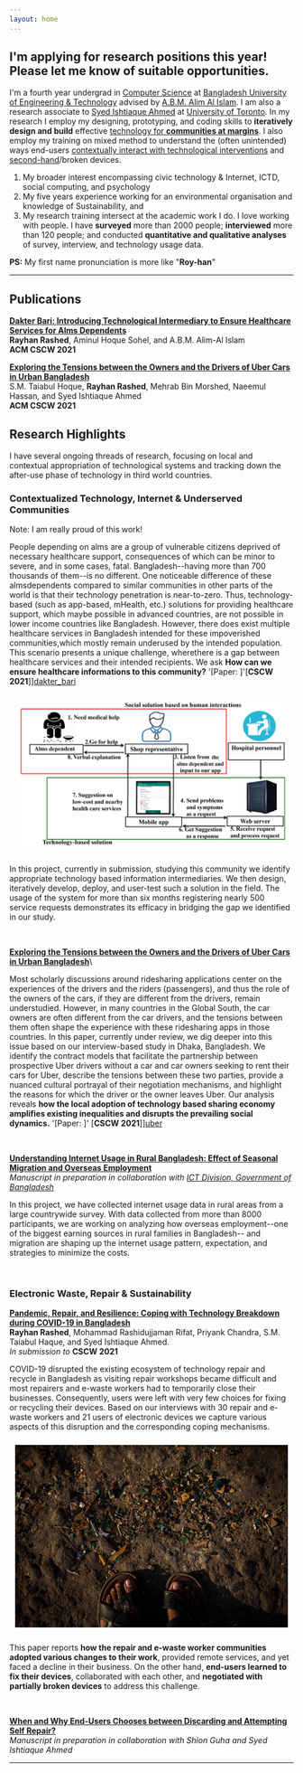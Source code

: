 ```yaml
---
layout: home
---
```


## I'm applying for research positions this year! Please let me know of suitable opportunities.

I'm a fourth year undergrad in [Computer Science][cs] at [Bangladesh University of Engineering & Technology][buet] advised by [A.B.M. Alim Al Islam][razi]. I am also a research associate to [Syed Ishtiaque Ahmed][ishtiaque] at [University of Toronto][toronto]. In my research I employ my designing, prototyping, and coding skills to **iteratively design and build** effective [technology for **communities at margins**][dakter_bari]. I also employ my training on mixed method to understand the (often unintended) ways end-users [contextually interact with technological interventions][uber] and [second-hand][second]/broken devices.
1. My broader interest encompassing civic technology & Internet, ICTD,
social computing, and psychology
2. My five years experience working for an environmental organisation and  knowledge of Sustainability, and
3. My research training 
intersect at the academic work I do. I love working with people. I have **surveyed** more than 2000 people; **interviewed** more than 120 people; and conducted **quantitative and qualitative analyses** of survey, interview, and technology usage data.

**PS:** My first name pronunciation is more like "**Roy-han**" 

[cs]: https://cse.buet.ac.bd/
[buet]: https://www.buet.ac.bd/
[toronto]: http://cs.toronto.edu/
[ishtiaque]: http://ishtiaque.net
[razi]: https://sites.google.com/site/abmalimalislam/publications
[second]: https://en.wikipedia.org/wiki/Second_hand_(disambiguation)


<!-- Papers -->
[uber]: content/papers/cscw20d-sub1291-i52.pdf
[dakter_bari]: content/papers/cscw20d-sub1862-i52.pdf
[repair_covid]: content/papers/cscw21a-sub7252-i26.pdf
[book]: content/papers/repair_ewaste_book.pdf

<!--In addition to academic publications, I've written for a general audience on topics like [political bias in search results in _The Guardian_][guardian], and [social media sites and democracy in _Wired_][wired]. 

 [wired]: https://www.wired.co.uk/article/how-to-fix-facebook
[guardian]:https://www.theguardian.com/commentisfree/2018/sep/06/google-search-results-rigged-news-donald-trump

Before my PhD, I graduated with....  -->

---
## Publications
**[Dakter Bari: Introducing Technological Intermediary to
Ensure Healthcare Services for Alms Dependents][dakter_bari]**\
**Rayhan Rashed**, Aminul Hoque Sohel, and A.B.M. Alim-Al Islam \
**ACM CSCW 2021**


**[Exploring the Tensions between the Owners and the Drivers of Uber Cars in Urban Bangladesh][uber]**\
S.M. Taiabul Hoque, **Rayhan Rashed**, Mehrab Bin Morshed, Naeemul Hassan, and Syed Ishtiaque Ahmed \
**ACM CSCW 2021**


## Research Highlights 

I have several ongoing threads of research, focusing on local and contextual appropriation of technological systems and tracking down the after-use phase of technology in third world countries.

### Contextualized Technology, Internet & Underserved Communities
Note: I am really proud of this work! 

People depending on alms are a group of vulnerable citizens deprived of necessary healthcare support, consequences of which can be minor to severe, and in some cases, fatal. Bangladesh--having more than 700 thousands of them--is no different. One noticeable difference of these almsdependents compared to similar communities in other parts of the world is that their technology penetration is near-to-zero. Thus, technology-based (such as app-based, mHealth, etc.) solutions for providing healthcare support, which maybe possible in advanced countries, are not possible in lower income countries like Bangladesh. However, there does exist multiple healthcare services in Bangladesh intended for these impoverished communities,which mostly remain underused by the intended population. This scenario presents a unique challenge, wherethere is a gap between healthcare services and their intended recipients. We ask **How can we ensure healthcare informations to this community?** '[Paper: ]'[**CSCW 2021**]][dakter_bari]

<center style="padding: 10px;">
<img src="media/0001.jpg"
     alt="System Model of Dakter Bari."
     style="max-width: 100%;" />
</center>

In this project, currently in submission, studying this community we identify appropriate technology based information intermediaries. We then design, iteratively develop, deploy, and user-test such a solution in the field. The usage of the system for more than six months registering nearly 500 service requests demonstrates its efficacy in bridging the gap we identified in our study.


<p>&nbsp;</p>


**[Exploring the Tensions between the Owners and the Drivers of Uber Cars in Urban Bangladesh][uber]**\


Most scholarly discussions around ridesharing applications center on the experiences of the drivers and the
riders (passengers), and thus the role of the owners of the cars, if they are different from the drivers, remain
understudied. However, in many countries in the Global South, the car owners are often different from the
car drivers, and the tensions between them often shape the experience with these ridesharing apps in those
countries. In this paper, currently under review, we dig deeper into this issue based on our interview-based study in Dhaka, Bangladesh. We
identify the contract models that facilitate the partnership between prospective Uber drivers without a car
and car owners seeking to rent their cars for Uber, describe the tensions between these two parties, provide a
nuanced cultural portrayal of their negotiation mechanisms, and highlight the reasons for which the driver or the owner leaves Uber. Our analysis reveals **how the local adoption of technology based sharing economy amplifies existing inequalities and disrupts the prevailing social dynamics.**  '[Paper: ]' [**CSCW 2021**]][uber]

<p>&nbsp;</p>

**[Understanding Internet Usage in Rural Bangladesh: Effect of Seasonal Migration and Overseas Employment][cmd]**\
_Manuscript in preparation in collaboration with [ICT Division, Government of Bangladesh][ictd]_

In this project, we have collected internet usage data in rural areas from a large countrywide survey. With data collected from more than 8000 participants, we are working on analyzing how overseas employment--one of the biggest earning sources in rural families in Bangladesh-- and migration are shaping up the internet usage pattern, expectation, and strategies to minimize the costs.  


[ictd]: https://ictd.gov.bd/
[cmd]: www.rayhanrashed.github.io
<p>&nbsp;</p>

### Electronic Waste, Repair & Sustainability

**[Pandemic, Repair, and Resilience: Coping with Technology Breakdown during COVID-19 in Bangladesh][repair_covid]**\
**Rayhan Rashed**, Mohammad Rashidujjaman Rifat, Priyank Chandra, S.M. Taiabul Haque, and Syed Ishtiaque Ahmed.\
_In submission to_ **CSCW 2021**


COVID-19 disrupted the existing ecosystem of technology repair and recycle in Bangladesh as visiting repair workshops became difficult and most repairers and e-waste workers had to temporarily close their businesses. Consequently, users were left with very few choices for fixing or recycling their devices. Based on our interviews with 30 repair and e-waste workers and 21 users of electronic devices we capture various aspects of this disruption and the corresponding coping mechanisms. 

<center style="padding: 10px;">
<img src="media/ewaste1.JPG"
     style="max-width: 100%;" />
</center>


This paper reports **how the repair and e-waste worker communities adopted various changes to their work**, provided remote services, and yet faced a decline in their business. On the other hand, **end-users learned to fix their devices**, collaborated with each other, and **negotiated with partially broken devices** to address this challenge.
 
 <p>&nbsp;</p>


**[When and Why End-Users Chooses between Discarding  and Attempting Self Repair?][book]**\
_Manuscript in preparation in collaboration with Shion Guha and Syed Ishtiaque Ahmed_



---

